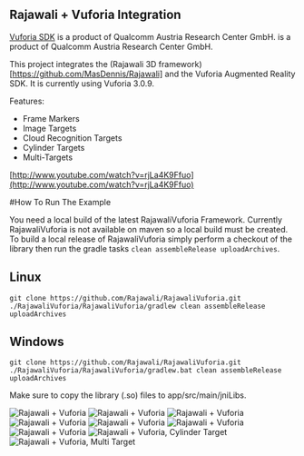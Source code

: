 ## Rajawali + Vuforia Integration

[Vuforia SDK](https://www.vuforia.com/) is a product of Qualcomm Austria Research Center GmbH.
is a product of Qualcomm Austria Research Center GmbH.

This project integrates the (Rajawali 3D framework)[https://github.com/MasDennis/Rajawali] and the Vuforia Augmented Reality SDK.
It is currently using Vuforia 3.0.9.

Features:
* Frame Markers
* Image Targets
* Cloud Recognition Targets
* Cylinder Targets
* Multi-Targets

[http://www.youtube.com/watch?v=rjLa4K9Ffuo](http://www.youtube.com/watch?v=rjLa4K9Ffuo)

#How To Run The Example

You need a local build of the latest RajawaliVuforia Framework. Currently RajawaliVuforia is not available on maven so a local build must be created. To build a local release of RajawaliVuforia simply perform a checkout of the library then run the gradle tasks ```clean assembleRelease uploadArchives```.

## Linux
```
git clone https://github.com/Rajawali/RajawaliVuforia.git
./RajawaliVuforia/RajawaliVuforia/gradlew clean assembleRelease uploadArchives
```

## Windows
```
git clone https://github.com/Rajawali/RajawaliVuforia.git
./RajawaliVuforia/RajawaliVuforia/gradlew.bat clean assembleRelease uploadArchives
```

Make sure to copy the library (.so) files to app/src/main/jniLibs.

![Rajawali + Vuforia](http://www.rozengain.com/files/rajawali/rajawali-vuforia-001.jpg)
![Rajawali + Vuforia](http://www.rozengain.com/files/rajawali/rajawali-vuforia-002.jpg)
![Rajawali + Vuforia](http://www.rozengain.com/files/rajawali/rajawali-vuforia-003.jpg)
![Rajawali + Vuforia](http://www.rozengain.com/files/rajawali/rajawali-vuforia-004.jpg)
![Rajawali + Vuforia](http://www.rozengain.com/files/rajawali/rajawali-vuforia-005.jpg)
![Rajawali + Vuforia](http://www.rozengain.com/files/rajawali/rajawali-vuforia-006.jpg)
![Rajawali + Vuforia](http://www.rozengain.com/files/rajawali/rajawali-vuforia-007.jpg)
![Rajawali + Vuforia, Cylinder Target](http://www.rozengain.com/files/RajawaliWiki/rajawali-cylinder-target.png)
![Rajawali + Vuforia, Multi Target](http://www.rozengain.com/files/RajawaliWiki/rajawali-vuforia-multi-targets.png)

